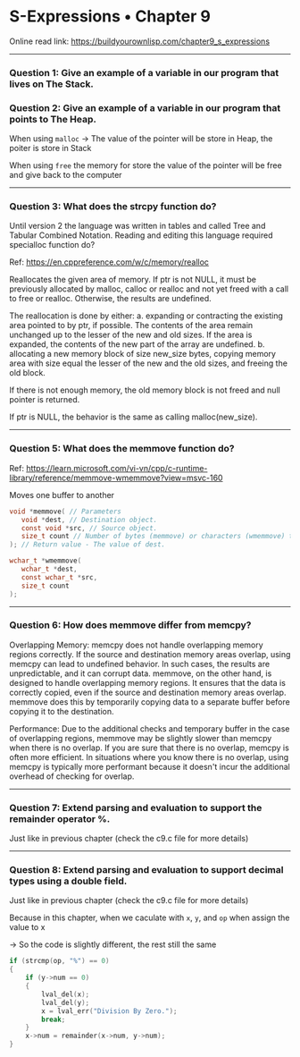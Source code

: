 # S-Expressions • Chapter 9

Online read link: https://buildyourownlisp.com/chapter9_s_expressions

---

### Question 1: Give an example of a variable in our program that lives on The Stack.
### Question 2: Give an example of a variable in our program that points to The Heap.

When using `malloc` -> The value of the pointer will be store in Heap, the poiter is store in Stack

When using `free` the memory for store the value of the pointer will be free and give back to the computer

---

### Question 3: What does the strcpy function do?
Until version 2 the language was written in tables and called Tree and Tabular Combined Notation. Reading and editing this language required specialloc function do?

Ref: https://en.cppreference.com/w/c/memory/realloc

Reallocates the given area of memory. If ptr is not NULL, it must be previously allocated by malloc, calloc or realloc and not yet freed with a call to free or realloc. Otherwise, the results are undefined.

The reallocation is done by either:
a. expanding or contracting the existing area pointed to by ptr, if possible. The contents of the area remain unchanged up to the lesser of the new and old sizes. If the area is expanded, the contents of the new part of the array are undefined.
b. allocating a new memory block of size new_size bytes, copying memory area with size equal the lesser of the new and the old sizes, and freeing the old block.

If there is not enough memory, the old memory block is not freed and null pointer is returned.

If ptr is NULL, the behavior is the same as calling malloc(new_size). 

---

### Question 5: What does the memmove function do?

Ref: https://learn.microsoft.com/vi-vn/cpp/c-runtime-library/reference/memmove-wmemmove?view=msvc-160

Moves one buffer to another

```c
void *memmove( // Parameters
   void *dest, // Destination object.
   const void *src, // Source object.
   size_t count // Number of bytes (memmove) or characters (wmemmove) to copy.
); // Return value - The value of dest.

wchar_t *wmemmove(
   wchar_t *dest,
   const wchar_t *src,
   size_t count
);
```

---

### Question 6: How does memmove differ from memcpy?

Overlapping Memory:
    memcpy does not handle overlapping memory regions correctly. If the source and destination memory areas overlap, using memcpy can lead to undefined behavior. In such cases, the results are unpredictable, and it can corrupt data.
    memmove, on the other hand, is designed to handle overlapping memory regions. It ensures that the data is correctly copied, even if the source and destination memory areas overlap. memmove does this by temporarily copying data to a separate buffer before copying it to the destination.

Performance:
    Due to the additional checks and temporary buffer in the case of overlapping regions, memmove may be slightly slower than memcpy when there is no overlap. If you are sure that there is no overlap, memcpy is often more efficient.
    In situations where you know there is no overlap, using memcpy is typically more performant because it doesn't incur the additional overhead of checking for overlap.

---

### Question 7: Extend parsing and evaluation to support the remainder operator %.

Just like in previous chapter (check the c9.c file for more details)

---

### Question 8: Extend parsing and evaluation to support decimal types using a double field.

Just like in previous chapter (check the c9.c file for more details)

Because in this chapter, when we caculate with `x`, `y`, and `op` when assign the value to x

-> So the code is slightly different, the rest still the same

```c
if (strcmp(op, "%") == 0)
{
    if (y->num == 0)
    {
        lval_del(x);
        lval_del(y);
        x = lval_err("Division By Zero.");
        break;
    }
    x->num = remainder(x->num, y->num);
}
```



